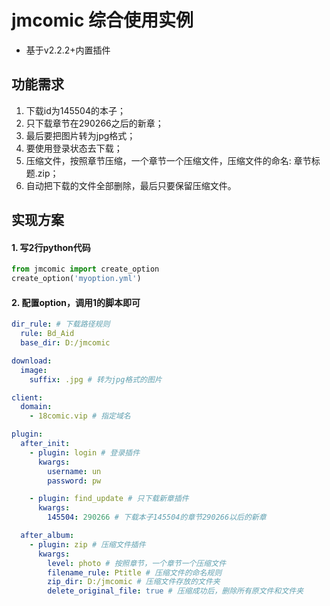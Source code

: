 # jmcomic 综合使用实例

* 基于v2.2.2+内置插件

## 功能需求

1. 下载id为145504的本子；
2. 只下载章节在290266之后的新章；
3. 最后要把图片转为jpg格式；
4. 要使用登录状态去下载；
5. 压缩文件，按照章节压缩，一个章节一个压缩文件，压缩文件的命名: 章节标题.zip；
6. 自动把下载的文件全部删除，最后只要保留压缩文件。

## 实现方案

#### 1. 写2行python代码
```python
from jmcomic import create_option
create_option('myoption.yml')
```

#### 2. 配置option，调用1的脚本即可
```yml
dir_rule: # 下载路径规则
  rule: Bd_Aid
  base_dir: D:/jmcomic

download:
  image:
    suffix: .jpg # 转为jpg格式的图片

client:
  domain:
    - 18comic.vip # 指定域名

plugin:
  after_init:
    - plugin: login # 登录插件
      kwargs:
        username: un
        password: pw

    - plugin: find_update # 只下载新章插件
      kwargs:
        145504: 290266 # 下载本子145504的章节290266以后的新章

  after_album:
    - plugin: zip # 压缩文件插件
      kwargs:
        level: photo # 按照章节，一个章节一个压缩文件
        filename_rule: Ptitle # 压缩文件的命名规则
        zip_dir: D:/jmcomic # 压缩文件存放的文件夹
        delete_original_file: true # 压缩成功后，删除所有原文件和文件夹
```
